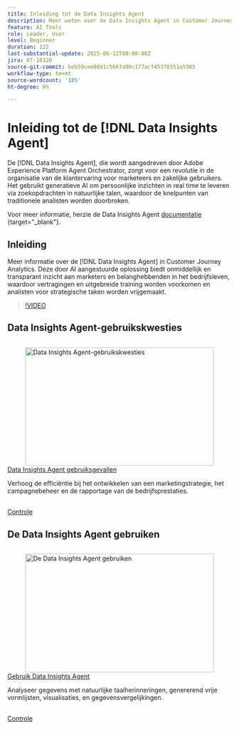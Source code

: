 ```yaml
---
title: Inleiding tot de Data Insights Agent
description: Meer weten over de Data Insights Agent in Customer Journey Analytics? Deze door AI aangestuurde oplossing breekt de knelpunten in de onderneming door onmiddellijk en transparant inzicht te verschaffen aan marketeers.
feature: AI Tools
role: Leader, User
level: Beginner
duration: 222
last-substantial-update: 2025-06-12T00:00:00Z
jira: KT-18320
source-git-commit: beb59cee00d1c5667a90c177acf45370351a5385
workflow-type: tm+mt
source-wordcount: '185'
ht-degree: 0%

---
```


# Inleiding tot de [!DNL Data Insights Agent]

De [!DNL Data Insights Agent], die wordt aangedreven door Adobe Experience Platform Agent Orchestrator, zorgt voor een revolutie in de organisatie van de klantervaring voor marketeers en zakelijke gebruikers. Het gebruikt generatieve AI om persoonlijke inzichten in real time te leveren via zoekopdrachten in natuurlijke talen, waardoor de knelpunten van traditionele analisten worden doorbroken.

Voor meer informatie, herzie de Data Insights Agent [ documentatie ](https://experienceleague.adobe.com/nl/docs/analytics-platform/using/cja-overview/cja-b2c-overview/data-analysis-ai){target="_blank"}.

## Inleiding

Meer informatie over de [!DNL Data Insights Agent] in Customer Journey Analytics. Deze door AI aangestuurde oplossing biedt onmiddellijk en transparant inzicht aan marketers en belanghebbenden in het bedrijfsleven, waardoor vertragingen en uitgebreide training worden voorkomen en analisten voor strategische taken worden vrijgemaakt.

>[!VIDEO](https://video.tv.adobe.com/v/3463903/?learn=on&enablevpops&captions=dut)


## Data Insights Agent-gebruikskwesties

<!-- CARDS
{cta=Watch}
* data-insights-agent-use-cases.md
-->
<!-- START CARDS HTML - DO NOT MODIFY BY HAND -->
<div class="columns">
    <div class="column is-half-tablet is-half-desktop is-one-third-widescreen" aria-label="Data Insights Agent use cases">
        <div class="card" style="height: 100%; display: flex; flex-direction: column; height: 100%;">
            <div class="card-image">
                <figure class="image x-is-16by9">
                    <a href="data-insights-agent-use-cases.md" title="Data Insights Agent-gebruikskwesties" target="_blank" rel="referrer">
                        <img class="is-bordered-r-small" src="https://video.tv.adobe.com/v/3463914/?format=jpeg&nocache=1742338375674&captions=dut" alt="Data Insights Agent-gebruikskwesties"
                             style="width: 100%; aspect-ratio: 16 / 9; object-fit: cover; overflow: hidden; display: block; margin: auto;">
                    </a>
                </figure>
            </div>
            <div class="card-content is-padded-small" style="display: flex; flex-direction: column; flex-grow: 1; justify-content: space-between;">
                <div class="top-card-content">
                    <p class="headline is-size-6 has-text-weight-bold">
                        <a href="data-insights-agent-use-cases.md" target="_blank" rel="referrer" title="Data Insights Agent-gebruikskwesties"> Data Insights Agent gebruiksgevallen </a>
                    </p>
                    <p class="is-size-6">Verhoog de efficiëntie bij het ontwikkelen van een marketingstrategie, het campagnebeheer en de rapportage van de bedrijfsprestaties.</p>
                </div>
                <a href="data-insights-agent-use-cases.md" target="_blank" rel="referrer" class="spectrum-Button spectrum-Button--outline spectrum-Button--primary spectrum-Button--sizeM" style="align-self: flex-start; margin-top: 1rem;">
                    <span class="spectrum-Button-label has-no-wrap has-text-weight-bold"> Controle </span>
                </a>
            </div>
        </div>
    </div>
</div>
<!-- END CARDS HTML - DO NOT MODIFY BY HAND -->

## De Data Insights Agent gebruiken

<!-- CARDS
{cta=Watch}
* use-the-data-insights-agent.md
-->
<!-- START CARDS HTML - DO NOT MODIFY BY HAND -->
<div class="columns">
    <div class="column is-half-tablet is-half-desktop is-one-third-widescreen" aria-label="Use the Data Insights Agent">
        <div class="card" style="height: 100%; display: flex; flex-direction: column; height: 100%;">
            <div class="card-image">
                <figure class="image x-is-16by9">
                    <a href="use-the-data-insights-agent.md" title="De Data Insights Agent gebruiken" target="_blank" rel="referrer">
                        <img class="is-bordered-r-small" src="https://video.tv.adobe.com/v/3463925/?format=jpeg&nocache=1742338375674&captions=dut" alt="De Data Insights Agent gebruiken"
                             style="width: 100%; aspect-ratio: 16 / 9; object-fit: cover; overflow: hidden; display: block; margin: auto;">
                    </a>
                </figure>
            </div>
            <div class="card-content is-padded-small" style="display: flex; flex-direction: column; flex-grow: 1; justify-content: space-between;">
                <div class="top-card-content">
                    <p class="headline is-size-6 has-text-weight-bold">
                        <a href="use-the-data-insights-agent.md" target="_blank" rel="referrer" title="De Data Insights Agent gebruiken"> Gebruik Data Insights Agent </a>
                    </p>
                    <p class="is-size-6">Analyseer gegevens met natuurlijke taalherinneringen, genererend vrije vormlijsten, visualisaties, en gegevensvergelijkingen.</p>
                </div>
                <a href="use-the-data-insights-agent.md" target="_blank" rel="referrer" class="spectrum-Button spectrum-Button--outline spectrum-Button--primary spectrum-Button--sizeM" style="align-self: flex-start; margin-top: 1rem;">
                    <span class="spectrum-Button-label has-no-wrap has-text-weight-bold"> Controle </span>
                </a>
            </div>
        </div>
    </div>
</div>
<!-- END CARDS HTML - DO NOT MODIFY BY HAND -->